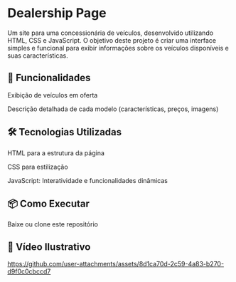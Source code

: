 <h1>Dealership Page</h1>

<p>Um site para uma concessionária de veículos, desenvolvido utilizando HTML, CSS e JavaScript. O objetivo deste projeto é criar uma interface simples e funcional para exibir informações sobre os veículos disponíveis e suas características.</p>

<h2>🚀 Funcionalidades</h2>

<p>Exibição de veículos em oferta</p>

<p>Descrição detalhada de cada modelo (características, preços, imagens)</p>

<h2>🛠 Tecnologias Utilizadas</h2>

<p>HTML para a estrutura da página</p>

<p>CSS para estilização</p>

<p>JavaScript: Interatividade e funcionalidades dinâmicas </p>

<h2>📦 Como Executar</h2>

<p>Baixe ou clone este repositório</p>

<h2>🎨 Vídeo Ilustrativo</h2>



https://github.com/user-attachments/assets/8d1ca70d-2c59-4a83-b270-d9f0c0cbccd7

